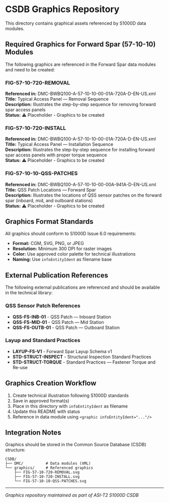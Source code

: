 # CSDB Graphics Repository

This directory contains graphical assets referenced by S1000D data modules.

## Required Graphics for Forward Spar (57-10-10) Modules

The following graphics are referenced in the Forward Spar data modules and need to be created:

### FIG-57-10-720-REMOVAL
**Referenced in:** DMC-BWBQ100-A-57-10-10-00-01A-720A-D-EN-US.xml  
**Title:** Typical Access Panel — Removal Sequence  
**Description:** Illustrates the step-by-step sequence for removing forward spar access panels  
**Status:** ⚠️ Placeholder - Graphics to be created

### FIG-57-10-720-INSTALL
**Referenced in:** DMC-BWBQ100-A-57-10-10-00-01A-720A-D-EN-US.xml  
**Title:** Typical Access Panel — Installation Sequence  
**Description:** Illustrates the step-by-step sequence for installing forward spar access panels with proper torque sequence  
**Status:** ⚠️ Placeholder - Graphics to be created

### FIG-57-10-10-QSS-PATCHES
**Referenced in:** DMC-BWBQ100-A-57-10-10-00-00A-941A-D-EN-US.xml  
**Title:** QSS Patch Locations — Forward Spar  
**Description:** Illustrates the locations of QSS sensor patches on the forward spar (inboard, mid, and outboard stations)  
**Status:** ⚠️ Placeholder - Graphics to be created

## Graphics Format Standards

All graphics should conform to S1000D Issue 6.0 requirements:
- **Format:** CGM, SVG, PNG, or JPEG
- **Resolution:** Minimum 300 DPI for raster images
- **Color:** Use approved color palette for technical illustrations
- **Naming:** Use `infoEntityIdent` as filename base

## External Publication References

The following external publications are referenced and should be available in the technical library:

### QSS Sensor Patch References
- **QSS-FS-INB-01** - QSS Patch — Inboard Station
- **QSS-FS-MID-01** - QSS Patch — Mid Station
- **QSS-FS-OUTB-01** - QSS Patch — Outboard Station

### Layup and Standard Practices
- **LAYUP-FS-V1** - Forward Spar Layup Schema v1
- **STD-STRUCT-INSPECT** - Structural Inspection Standard Practices
- **STD-STRUCT-TORQUE** - Standard Practices — Fastener Torque and Re-use

## Graphics Creation Workflow

1. Create technical illustration following S1000D standards
2. Save in approved format(s)
3. Place in this directory with `infoEntityIdent` as filename
4. Update this README with status
5. Reference in data module using `<graphic infoEntityIdent="..."/>`

## Integration Notes

Graphics should be stored in the Common Source Database (CSDB) structure:
```
CSDB/
├── DMC/          # Data modules (XML)
└── graphics/     # Referenced graphics
    ├── FIG-57-10-720-REMOVAL.svg
    ├── FIG-57-10-720-INSTALL.svg
    └── FIG-57-10-10-QSS-PATCHES.svg
```

---

*Graphics repository maintained as part of ASI-T2 S1000D CSDB*
